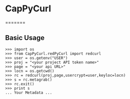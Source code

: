 # CapPyCurl
=======
## Basic Usage
    >>> import os
    >>> from CapPyCurl.redPyCurl import redcurl
    >>> user = os.getenv("USER")
    >>> proj = "<your project API token name>"
    >>> page = "<your api URL>"
    >>> locn = os.getcwd()
    >>> rc = redcurl(proj,page,usercrypt=user,keyloc=locn)
    >>> s = rc.metagrab()
    >>> rc.exit()
    >>> print s
    ... Your Metadata ...
